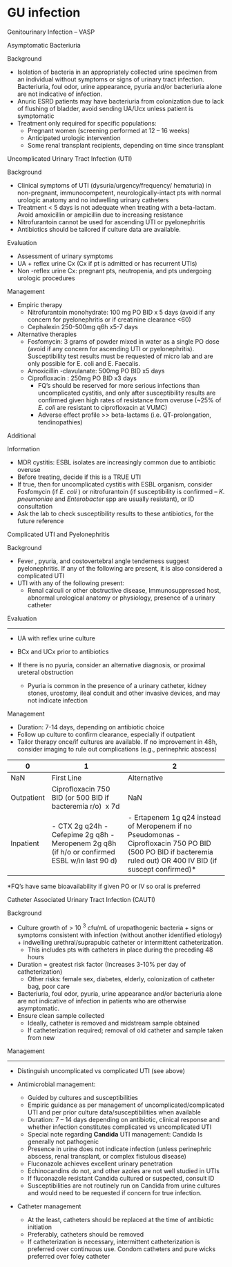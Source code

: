 # GU infection

Genitourinary Infection – VASP

Asymptomatic Bacteriuria

Background

-   Isolation
    of bacteria in an appropriately collected urine specimen from an
    individual without symptoms or signs of urinary tract infection.
    Bacteriuria, foul odor, urine appearance, pyuria and/or bacteriuria
    alone are not indicative of infection.
-   Anuric ESRD patients may have bacteriuria from colonization due to
    lack of flushing of bladder, avoid sending UA/Ucx unless patient is
    symptomatic
-   Treatment
    only required for specific populations:
    -   Pregnant women (screening performed at 12 – 16 weeks)
    -   Anticipated urologic intervention
    -   Some
        renal transplant recipients, depending on time since transplant

Uncomplicated Urinary Tract Infection (UTI)

Background

-   Clinical
    symptoms of UTI (dysuria/urgency/frequency/ hematuria) in
    non-pregnant, immunocompetent, neurologically-intact pts with normal
    urologic anatomy and no indwelling urinary catheters
-   Treatment \< 5 days is not adequate when treating with a
    beta-lactam. Avoid amoxicillin or ampicillin due to increasing
    resistance
-   Nitrofurantoin cannot be used for ascending UTI or pyelonephritis
-   Antibiotics should be tailored if culture data are available.

Evaluation

-   Assessment
    of urinary symptoms
-   UA
    \+ reflex urine Cx (Cx if pt is admitted or has recurrent UTIs)
-   Non
    -reflex urine Cx: pregnant pts, neutropenia, and pts undergoing
    urologic procedures

Management

-   Empiric
    therapy
    -   Nitrofurantoin monohydrate: 100 mg PO BID x 5 days (avoid if any
        concern for pyelonephritis or if creatinine clearance \<60)
    -   Cephalexin
        250-500mg q6h x5-7 days
-   Alternative
    therapies
    -   Fosfomycin: 3 grams of powder mixed in water as a single PO dose
        (avoid if any concern for ascending UTI or pyelonephritis).
        Susceptibility test results must be requested of micro lab and
        are only possible for E. coli and E. Faecalis.
    -   Amoxicillin
        -clavulanate: 500mg PO BID x5 days
    -   Ciprofloxacin
        : 250mg PO BID x3 days
        -   FQ’s should be reserved for more serious infections than
            uncomplicated cystitis, and only after susceptibility
            results are confirmed given high rates of resistance from
            overuse (\~25% of *E. coli* are resistant to ciprofloxacin
            at VUMC)
        -   Adverse effect profile >\> beta-lactams (i.e.
            QT-prolongation, tendinopathies)

Additional

Information

-   MDR cystitis: ESBL
    isolates are increasingly common due to antibiotic overuse
-   Before treating, decide if this is a TRUE UTI
-   If true, then for uncomplicated cystitis with ESBL organism,
    consider Fosfomycin (if *E. coli* ) or nitrofurantoin (if
    susceptibility is confirmed – *K. pneumoniae* and *Enterobacter* spp
    are usually resistant), or ID consultation
-   Ask the lab to check susceptibility results to these antibiotics,
    for the future reference

Complicated UTI and Pyelonephritis

Background

-   Fever
    , pyuria, and costovertebral angle tenderness suggest
    pyelonephritis. If any of the following are present, it is also
    considered a complicated UTI
-   UTI
    with any of the following present:
    -   Renal calculi or other obstructive disease, Immunosuppressed
        host, abnormal urological anatomy or physiology, presence of a
        urinary catheter

Evaluation

-   -   -   -   -

-   UA with reflex urine culture

-   BCx and UCx prior to antibiotics

-   If there is no pyuria, consider an alternative diagnosis, or
    proximal ureteral obstruction
    -   Pyuria
        is common in the presence of a urinary catheter, kidney stones,
        urostomy, ileal conduit and other invasive devices, and may not
        indicate infection

Management

-   Duration: 7-14 days, depending on antibiotic choice
-   Follow up culture to confirm clearance, especially if outpatient
-   Tailor therapy once/if cultures are available. If no improvement in
    48h, consider imaging to rule out complications (e.g., perinephric
    abscess)

| 0          | 1                                                                                             | 2                                                                                                                                                                 |
|------------|-----------------------------------------------------------------------------------------------|-------------------------------------------------------------------------------------------------------------------------------------------------------------------|
| NaN        | First Line                                                                                    | Alternative                                                                                                                                                       |
| Outpatient | Ciprofloxacin 750 BID (or 500 BID if bacteremia r/o)  x 7d                                    | NaN                                                                                                                                                               |
| Inpatient  | \- CTX 2g q24h - Cefepime 2g q8h - Meropenem 2g q8h (if h/o or confirmed ESBL w/in last 90 d) | \- Ertapenem 1g q24 instead of Meropenem if no Pseudomonas - Ciprofloxacin 750 PO BID (500 PO BID if bacteremia ruled out) OR 400 IV BID (if suscept confirmed)\* |

\*FQ’s have same bioavailability if given PO or IV so oral is preferred

Catheter Associated Urinary Tract Infection (CAUTI)

Background

-   Culture growth of > 10 <sup>3</sup> cfu/mL of uropathogenic
    bacteria + signs or symptoms consistent with infection (without
    another identified etiology) + indwelling urethral/suprapubic
    catheter or intermittent catheterization.
    -   This includes pts with catheters in place during the preceding
        48 hours
-   Duration = greatest risk factor (Increases 3-10% per day of
    catheterization)
    -   Other risks: female sex, diabetes, elderly, colonization of
        catheter bag, poor care
-   Bacteriuria, foul odor, pyuria, urine appearance and/or bacteriuria
    alone are not indicative of infection in patients who are otherwise
    asymptomatic.
-   Ensure clean sample collected
    -   Ideally, catheter is removed and midstream sample obtained
    -   If catheterization required; removal of old catheter and sample
        taken from new

Management

-   -   -   -   -

-   Distinguish uncomplicated vs complicated UTI (see above)

-   Antimicrobial management:
    -   Guided by cultures and susceptibilities
    -   Empiric guidance as per management of uncomplicated/complicated
        UTI and per prior culture data/susceptibilities when available
    -   Duration: 7 – 14 days depending on antibiotic, clinical response
        and whether infection constitutes complicated vs uncomplicated
        UTI
    -   Special note regarding **Candida** UTI management: Candida Is
        generally not pathogenic
    -   Presence
        in urine does not indicate infection (unless perinephric
        abscess, renal transplant, or complex fistulous disease)
    -   Fluconazole
        achieves excellent urinary penetration
    -   Echinocandins do not, and other azoles are not well studied in
        UTIs
    -   If
        fluconazole
        resistant Candida cultured or suspected, consult ID
    -   Susceptibilities are not routinely run on Candida from urine
        cultures and would need to be requested if concern for true
        infection.

-   Catheter management
    -   At the least, catheters should be replaced at the time of
        antibiotic initiation
    -   Preferably, catheters should be removed
    -   If catheterization is necessary, intermittent catheterization is
        preferred over continuous use. Condom catheters and pure wicks
        preferred over foley catheter
